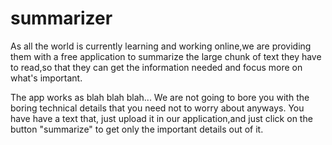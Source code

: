 # summarizer

As all the world is currently learning and working online,we are providing them with a free application to summarize the large chunk of 
text they have to read,so that they can get the information needed and focus more on what's important.

The app works as blah blah blah...
We are not going to bore you with the boring technical details that you need not to worry about anyways.
You have have a text that, just upload it in our application,and just click on the button "summarize" to get only the important details out of it.
